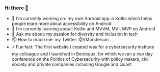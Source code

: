 ### Hi there 👋

- 🔭 I’m currently working on: my own Android app in Kotlin which helps people learn more about accessibility on Android 
- 🌱 I’m currently learning about: Kotlin and MVVM, MVI, MVP on Android
- 💬 Ask me about: my passion for diversity and inclusion in tech
- 📫 How to reach me: my Twitter: @VMarsterson
- ⚡ Fun fact: The first website I created was for a cybersecurity institute my colleague and I launched in Bordeaux, for which we ran a two day conference on the Politics of Cybersecurity with policy makers, civil society and private companies including Google and Quant

